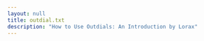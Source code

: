 ```yaml
---
layout: null
title: outdial.txt
description: "How to Use Outdials: An Introduction by Lorax"
---
```

